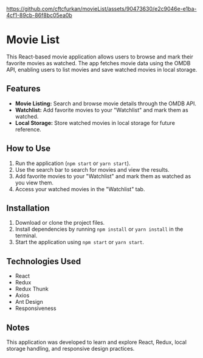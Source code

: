 


https://github.com/cftcfurkan/movieList/assets/90473630/e2c9046e-e1ba-4cf1-89cb-86f8bc05ea0b


# Movie List

This React-based movie application allows users to browse and mark their favorite movies as watched. The app fetches movie data using the OMDB API, enabling users to list movies and save watched movies in local storage.

## Features

- **Movie Listing:** Search and browse movie details through the OMDB API.
- **Watchlist:** Add favorite movies to your "Watchlist" and mark them as watched.
- **Local Storage:** Store watched movies in local storage for future reference.

## How to Use

1. Run the application (`npm start` or `yarn start`).
2. Use the search bar to search for movies and view the results.
3. Add favorite movies to your "Watchlist" and mark them as watched as you view them.
4. Access your watched movies in the "Watchlist" tab.

## Installation

1. Download or clone the project files.
2. Install dependencies by running `npm install` or `yarn install` in the terminal.
3. Start the application using `npm start` or `yarn start`.

## Technologies Used

- React
- Redux
- Redux Thunk
- Axios
- Ant Design
- Responsiveness

## Notes

This application was developed to learn and explore React, Redux, local storage handling, and responsive design practices.
